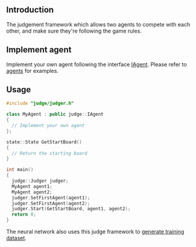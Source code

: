 ## Introduction
The judgement framework which allows two agents to compete with each other, and make sure they're following the game rules.

## Implement agent
Implement your own agent following the interface [IAgent](./include/judge/IAgent.h). Please refer to [agents](../agents) for examples.

## Usage
```c++
#include "judge/judger.h"

class MyAgent : public judge::IAgent
{
  // Implement your own agent
};

state::State GetStartBoard()
{
  // Return the starting board
}

int main()
{
  judge::Judger judger;
  MyAgent agent1;
  MyAgent agent2;
  judger.SetFirstAgent(agent1);
  judger.SetFirstAgent(agent2);
  judger.Start(GetStartBoard, agent1, agent2);
  return 0;
}
```

The neural network also uses this judge framework to [generate training dataset](../agents/train/src/GenerateTrainData.cpp).
